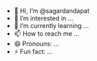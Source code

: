 - 👋 Hi, I’m @sagardandapat
- 👀 I’m interested in ...
- 🌱 I’m currently learning ...
- 📫 How to reach me ...
- 😄 Pronouns: ...
- ⚡ Fun fact: ...

<!---
sagardandapat/sagardandapat is a ✨ special ✨ repository because its `README.md` (this file) appears on your GitHub profile.
You can click the Preview link to take a look at your changes.
--->

